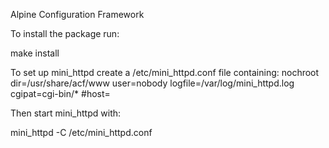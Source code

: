 Alpine Configuration Framework

To install the package run:

  make install

To set up mini_httpd create a /etc/mini_httpd.conf file containing:
nochroot
dir=/usr/share/acf/www
user=nobody
logfile=/var/log/mini_httpd.log
cgipat=cgi-bin/*
#host=<ip-addr>

Then start mini_httpd with:

  mini_httpd -C /etc/mini_httpd.conf
